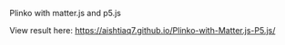 Plinko with matter.js and p5.js

View result here:
https://aishtiaq7.github.io/Plinko-with-Matter.js-P5.js/